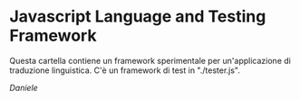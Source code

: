 # Javascript Language and Testing Framework

Questa cartella contiene un framework sperimentale per un'applicazione di traduzione linguistica. C'è un framework di test in "./tester.js".

_*Daniele*_